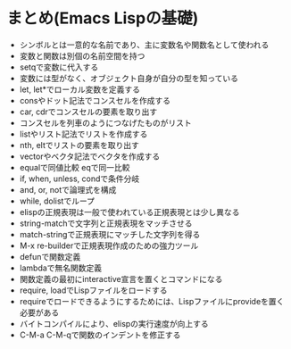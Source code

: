 # まとめ(Emacs Lispの基礎) 
- シンボルとは一意的な名前であり、主に変数名や関数名として使われる
- 変数と関数は別個の名前空間を持つ
- setqで変数に代入する
- 変数には型がなく、オブジェクト自身が自分の型を知っている
- let, let*でローカル変数を定義する
- consやドット記法でコンスセルを作成する
- car, cdrでコンスセルの要素を取り出す
- コンスセルを列車のようにつなげたものがリスト
- listやリスト記法でリストを作成する
- nth, eltでリストの要素を取り出す
- vectorやベクタ記法でベクタを作成する
- equalで同値比較 eqで同一比較
- if, when, unless, condで条件分岐
- and, or, notで論理式を構成
- while, dolistでループ
- elispの正規表現は一般で使われている正規表現とは少し異なる
- string-matchで文字列と正規表現をマッチさせる
- match-stringで正規表現にマッチした文字列を得る
- M-x re-builderで正規表現作成のための強力ツール
- defunで関数定義
- lambdaで無名関数定義
- 関数定義の最初にinteractive宣言を置くとコマンドになる
- require, loadでLispファイルをロードする
- requireでロードできるようにするためには、Lispファイルにprovideを置く必要がある
- バイトコンパイルにより、elispの実行速度が向上する
- C-M-a C-M-qで関数のインデントを修正する

